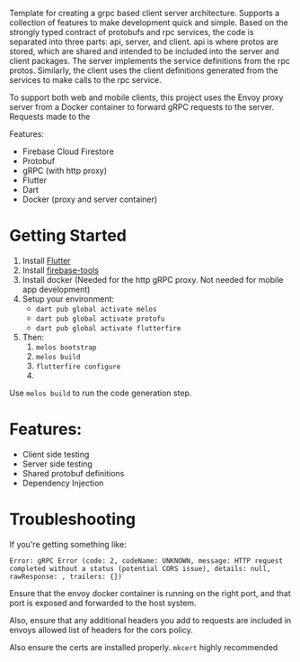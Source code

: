 Template for creating a grpc based client server architecture. Supports a collection of features to make development quick and simple. Based on the strongly typed contract of protobufs and rpc services, the code is separated into three parts: api, server, and client. api is where protos are stored, which are shared and intended to be included into the server and client packages. The server implements the service definitions from the rpc protos. Similarly, the client uses the client definitions generated from the services to make calls to the rpc service.

To support both web and mobile clients, this project uses the Envoy proxy server from a Docker container to forward gRPC requests to the server. Requests made to the 

Features:
 - Firebase Cloud Firestore
 - Protobuf
 - gRPC (with http proxy)
 - Flutter
 - Dart
 - Docker (proxy and server container)

# Getting Started

1. Install [Flutter](https://docs.flutter.dev/get-started/install)
2. Install [firebase-tools](https://firebase.google.com/docs/cli)
3. Install docker (Needed for the http gRPC proxy. Not needed for mobile app development)
4. Setup your environment:
     - `dart pub global activate melos`
     - `dart pub global activate protofu`
     - `dart pub global activate flutterfire`
5. Then:
	1. `melos bootstrap`
	2. `melos build`
	3. `flutterfire configure`
	4. 

Use `melos build` to run the code generation step.

# Features:
 - Client side testing
 - Server side testing
 - Shared protobuf definitions
 - Dependency Injection

# Troubleshooting
If you're getting something like:
```
Error: gRPC Error (code: 2, codeName: UNKNOWN, message: HTTP request completed without a status (potential CORS issue), details: null, rawResponse: , trailers: {})
```
Ensure that the envoy docker container is running on the right port, and that port is exposed and forwarded to the host system.

Also, ensure that any additional headers you add to requests are included in envoys allowed list of headers for the cors policy.

Also ensure the certs are installed properly. `mkcert` highly recommended